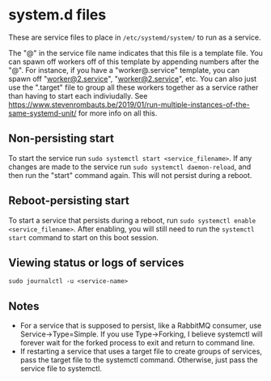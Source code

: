 # system.d files

These are service files to place in `/etc/systemd/system/` to run as a service.

The "@" in the service file name indicates that this file is a template file.  You can spawn off workers off of this template by appending numbers after the "@". For instance, if you have a "worker@.service" template, you can spawn off "worker@2.service", "worker@2.service", etc. You can also just use the ".target" file to group all these workers together as a service rather than having to start each indiviudally. See https://www.stevenrombauts.be/2019/01/run-multiple-instances-of-the-same-systemd-unit/ for more info on all this.

## Non-persisting start

To start the service run `sudo systemctl start <service_filename>`. If any changes are made to the service run `sudo systemctl daemon-reload`, and then run the "start" command again. This will not persist during a reboot.

## Reboot-persisting start

To start a service that persists during a reboot, run `sudo systemctl enable <service_filename>`. After enabling, you will still need to run the `systemctl start` command to start on this boot session.

## Viewing status or logs of services

`sudo journalctl -u <service-name>`

## Notes

* For a service that is supposed to persist, like a RabbitMQ consumer, use Service->Type=Simple.  If you use Type->Forking, I believe systemctl will forever wait for the forked process to exit and return to command line.
* If restarting a service that uses a target file to create groups of services, pass the target file to the systemctl command.  Otherwise, just pass the service file to systemctl.